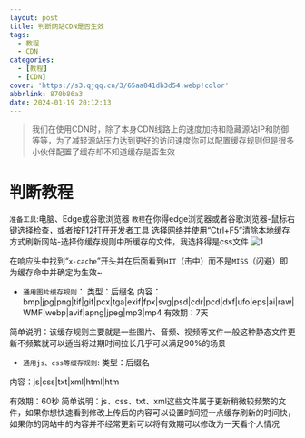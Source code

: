 ```yaml
---
layout: post
title: 判断网站CDN是否生效
tags:
  - 教程
  - CDN
categories:
  - [教程]
  - [CDN]
cover: 'https://s3.qjqq.cn/3/65aa841db3d54.webp!color'
abbrlink: 870b86a3
date: 2024-01-19 20:12:13
---
```

> 我们在使用CDN时，除了本身CDN线路上的速度加持和隐藏源站IP和防御等等，为了减轻源站压力达到更好的访问速度你可以配置缓存规则但是很多小伙伴配置了缓存却不知道缓存是否生效

 # **判断教程**
```准备工具```:电脑、Edge或谷歌浏览器
```教程```在你得edge浏览器或者谷歌浏览器-鼠标右键选择检查，或者按F12打开开发者工具
选择网络并使用“Ctrl+F5”清除本地缓存方式刷新网站-选择你缓存规则中所缓存的文件，我选择得是css文件
![1](https://s3.qjqq.cn/3/65abc28f4bb35.webp!color)

在响应头中找到“```x-cache```”开头并在后面看到```HIT```（击中）而不是```MISS```（闪避）即为缓存命中并确定为生效~

- ```通用图片缓存规则```：
类型：后缀名
内容：bmp|jpg|png|tif|gif|pcx|tga|exif|fpx|svg|psd|cdr|pcd|dxf|ufo|eps|ai|raw|WMF|webp|avif|apng|jpeg|mp3|mp4
有效期：7天

简单说明：该缓存规则主要就是一些图片、音频、视频等文件一般这种静态文件更新不频繁就可以适当将过期时间拉长几乎可以满足90%的场景

- ```通用js、css等缓存规则```:
类型：后缀名

内容：js|css|txt|xml|html|htm

有效期：60秒
简单说明：js、css、txt、xml这些文件属于更新稍微较频繁的文件，如果你想快速看到修改上传后的内容可以设置时间短一点缓存刷新的时间快，如果你的网站中的内容并不经常更新可以将有效期可以修改为一天看个人情况
